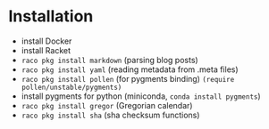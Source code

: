# Installation

* install Docker
* install Racket
* `raco pkg install markdown` (parsing blog posts)
* `raco pkg install yaml` (reading metadata from .meta files)
* `raco pkg install pollen` (for pygments binding)  `(require pollen/unstable/pygments)`
* install pygments for python (miniconda, `conda install pygments`)
* `raco pkg install gregor` (Gregorian calendar)
* `raco pkg install sha` (sha checksum functions)
